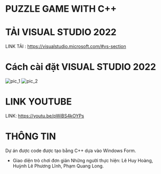 # PUZZLE GAME WITH C++
# TẢI VISUAL STUDIO 2022
LINK TẢI : https://visualstudio.microsoft.com/#vs-section
# Cách cài đặt VISUAL STUDIO 2022
![pic_1](https://github.com/hngle/huyhoang.github.io/assets/152090257/b908250d-a5e5-4c9e-9721-939d4aaeb58d)
![pic_2](https://github.com/hngle/huyhoang.github.io/assets/152090257/2fb94c01-fa0d-46bc-b28e-d13c9f01624e)
# LINK YOUTUBE
LINK: https://youtu.be/pWiBS4kOYPs
# THÔNG TIN
Dự án được code được tạo bằng C++ dựa vào Windows Form.
 - Giao diện trò chơi đơn giản
Những người thực hiện: Lê Huy Hoàng, Huỳnh Lê Phương Lĩnh, Phạm Quang Long.
